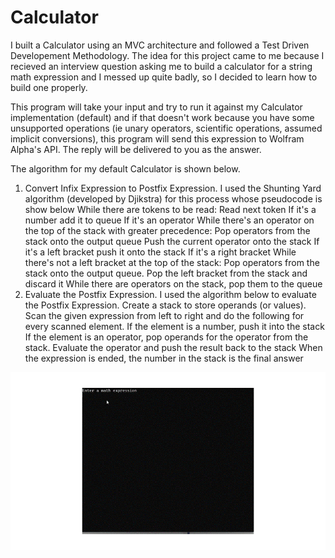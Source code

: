 # Calculator
I built a Calculator using an MVC architecture and followed a Test Driven Developement Methodology.
The idea for this project came to me because I recieved an interview question asking me to build a
calculator for a string math expression and I messed up quite badly, so I decided to learn how to build one properly.

This program will take your input and try to run it against my Calculator implementation (default) and
if that doesn't work because you have some unsupported operations (ie unary operators,
scientific operations, assumed implicit conversions), this program will send this expression 
to Wolfram Alpha's API. The reply will be delivered to you as the answer.

The algorithm for my default Calculator is shown below.
  1. Convert Infix Expression to Postfix Expression.
      I used the Shunting Yard algorithm (developed by Djikstra) for this process whose pseudocode is show below
            While there are tokens to be read:
                Read next token
                If it's a number add it to queue
                If it's an operator
                  While there's an operator on the top of the stack with greater precedence:
                     Pop operators from the stack onto the output queue
                  Push the current operator onto the stack
                If it's a left bracket push it onto the stack
                If it's a right bracket 
                  While there's not a left bracket at the top of the stack:
                         Pop operators from the stack onto the output queue.
                   Pop the left bracket from the stack and discard it
            While there are operators on the stack, pop them to the queue
  2. Evaluate the Postfix Expression.
      I used the algorithm below to evaluate the Postfix Expression.
        Create a stack to store operands (or values). 
        Scan the given expression from left to right and do the following for every scanned element. 
            If the element is a number, push it into the stack 
            If the element is an operator, pop operands for the operator from the stack. Evaluate the operator and push the result back to the stack 
        When the expression is ended, the number in the stack is the final answer
      
![](https://github.com/cchandel-dev/Calculator/blob/main/demo.gif)
